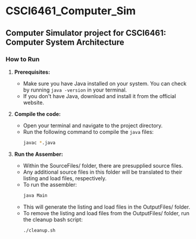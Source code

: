 # CSCI6461_Computer_Sim

## Computer Simulator project for CSCI6461: Computer System Architecture

### How to Run

1. **Prerequisites:**
   - Make sure you have Java installed on your system. You can check by running `java -version` in your terminal.
   - If you don't have Java, download and install it from the official website.

2. **Compile the code:**
   - Open your terminal and navigate to the project directory.
   - Run the following command to compile the `java` files:
     ```bash
     javac *.java

3. **Run the Assember:**
   - Within the SourceFiles/ folder, there are presupplied source files.
   - Any additional source files in this folder will be translated to their listing and load files, respectively.
   - To run the assembler:
     ```bash
     java Main
  
    - This will generate the listing and load files in the OutputFiles/ folder.
    - To remove the listing and load files from the OutputFiles/ folder, run the cleanup bash script:
      ```bash
      ./cleanup.sh
